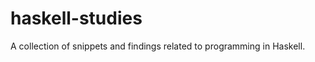 haskell-studies
===============

A collection of snippets and findings related to programming in Haskell.
